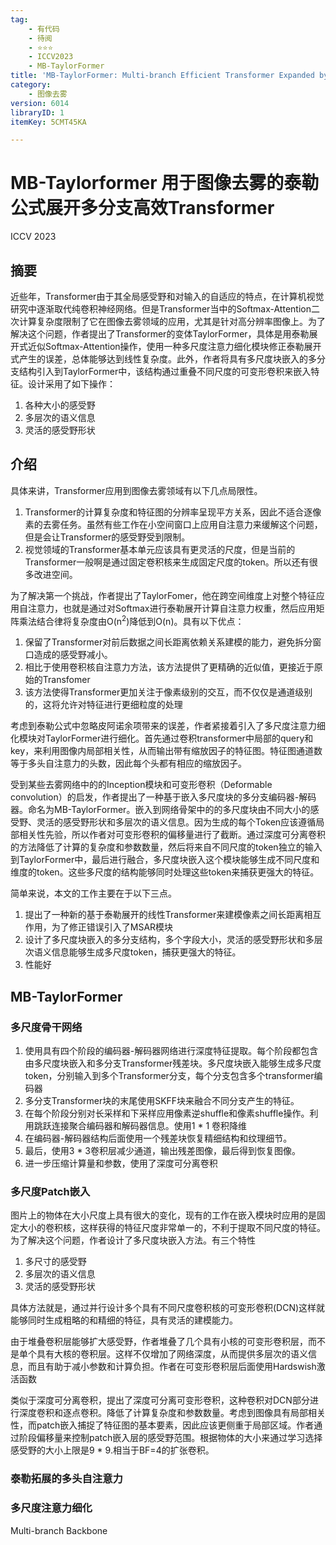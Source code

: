 ```yaml
---
tag:
    - 有代码
    - 待阅
    - ⭐⭐⭐
    - ICCV2023
    - MB-TaylorFormer
title: 'MB-TaylorFormer: Multi-branch Efficient Transformer Expanded by Taylor Formula for Image Dehazing'
category:
    - 图像去雾
version: 6014
libraryID: 1
itemKey: 5CMT45KA

---
```

# MB-Taylorformer 用于图像去雾的泰勒公式展开多分支高效Transformer

ICCV 2023

## 摘要

近些年，Transformer由于其全局感受野和对输入的自适应的特点，在计算机视觉研究中逐渐取代纯卷积神经网络。但是Transformer当中的Softmax-Attention二次计算复杂度限制了它在图像去雾领域的应用，尤其是针对高分辨率图像上。为了解决这个问题，作者提出了Transformer的变体TaylorFormer，具体是用泰勒展开式近似Softmax-Attention操作，使用一种多尺度注意力细化模块修正泰勒展开式产生的误差，总体能够达到线性复杂度。此外，作者将具有多尺度块嵌入的多分支结构引入到TaylorFormer中，该结构通过重叠不同尺度的可变形卷积来嵌入特征。设计采用了如下操作：

1.  各种大小的感受野
2.  多层次的语义信息
3.  灵活的感受野形状

## 介绍

具体来讲，Transformer应用到图像去雾领域有以下几点局限性。

1.  Transformer的计算复杂度和特征图的分辨率呈现平方关系，因此不适合逐像素的去雾任务。虽然有些工作在小空间窗口上应用自注意力来缓解这个问题，但是会让Transformer的感受野受到限制。
2.  视觉领域的Transformer基本单元应该具有更灵活的尺度，但是当前的Transformer一般啊是通过固定卷积核来生成固定尺度的token。所以还有很多改进空间。

为了解决第一个挑战，作者提出了TaylorFomer，他在跨空间维度上对整个特征应用自注意力，也就是通过对Softmax进行泰勒展开计算自注意力权重，然后应用矩阵乘法结合律将复杂度由O(n<sup>2</sup>)降低到O(n)。具有以下优点：

1.  保留了Transformer对前后数据之间长距离依赖关系建模的能力，避免拆分窗口造成的感受野减小。
2.  相比于使用卷积核自注意力方法，该方法提供了更精确的近似值，更接近于原始的Transfomer
3.  该方法使得Transformer更加关注于像素级别的交互，而不仅仅是通道级别的，这将允许对特征进行更细粒度的处理

考虑到泰勒公式中忽略皮阿诺余项带来的误差，作者紧接着引入了多尺度注意力细化模块对TaylorFormer进行细化。首先通过卷积transformer中局部的query和key，来利用图像内局部相关性，从而输出带有缩放因子的特征图。特征图通道数等于多头自注意力的头数，因此每个头都有相应的缩放因子。

受到某些去雾网络中的的Inception模块和可变形卷积（Deformable convolution）的启发，作者提出了一种基于嵌入多尺度块的多分支编码器-解码器。命名为MB-TaylorFormer。嵌入到网络骨架中的的多尺度块由不同大小的感受野、灵活的感受野形状和多层次的语义信息。因为生成的每个Token应该遵循局部相关性先验，所以作者对可变形卷积的偏移量进行了截断。通过深度可分离卷积的方法降低了计算的复杂度和参数数量，然后将来自不同尺度的token独立的输入到TaylorFormer中，最后进行融合，多尺度块嵌入这个模块能够生成不同尺度和维度的token。这些多尺度的结构能够同时处理这些token来捕获更强大的特征。

简单来说，本文的工作主要在于以下三点。

1.  提出了一种新的基于泰勒展开的线性Transformer来建模像素之间长距离相互作用，为了修正错误引入了MSAR模块
2.  设计了多尺度块嵌入的多分支结构，多个字段大小，灵活的感受野形状和多层次语义信息能够生成多尺度token，捕获更强大的特征。
3.  性能好

## MB-TaylorFormer

### 多尺度骨干网络

1.  使用具有四个阶段的编码器-解码器网络进行深度特征提取。每个阶段都包含由多尺度块嵌入和多分支Transformer残差块。多尺度块嵌入能够生成多尺度token，分别输入到多个Transformer分支，每个分支包含多个transformer编码器
2.  多分支Transformer块的末尾使用SKFF块来融合不同分支产生的特征。
3.  在每个阶段分别对长采样和下采样应用像素逆shuffle和像素shuffle操作。利用跳跃连接聚合编码器和解码器信息。使用1 \* 1 卷积降维
4.  在编码器-解码器结构后面使用一个残差块恢复精细结构和纹理细节。
5.  最后，使用3 \* 3卷积层减少通道，输出残差图像，最后得到恢复图像。
6.  进一步压缩计算量和参数，使用了深度可分离卷积

### 多尺度Patch嵌入

图片上的物体在大小尺度上具有很大的变化，现有的工作在嵌入模块时应用的是固定大小的卷积核，这样获得的特征尺度非常单一的，不利于提取不同尺度的特征。为了解决这个问题，作者设计了多尺度块嵌入方法。有三个特性

1.  多尺寸的感受野
2.  多层次的语义信息
3.  灵活的感受野形状

具体方法就是，通过并行设计多个具有不同尺度卷积核的可变形卷积(DCN)这样就能够同时生成粗略的和精细的特征，具有灵活的建模能力。

由于堆叠卷积层能够扩大感受野，作者堆叠了几个具有小核的可变形卷积层，而不是单个具有大核的卷积层。这样不仅增加了网络深度，从而提供多层次的语义信息，而且有助于减小参数和计算负担。作者在可变形卷积层后面使用Hardswish激活函数

类似于深度可分离卷积，提出了深度可分离可变形卷积，这种卷积对DCN部分进行深度卷积和逐点卷积。降低了计算复杂度和参数数量。考虑到图像具有局部相关性，而patch嵌入捕捉了特征图的基本要素，因此应该更侧重于局部区域。作者通过阶段偏移量来控制patch嵌入层的感受野范围。根据物体的大小来通过学习选择感受野的大小上限是9 \* 9.相当于BF=4的扩张卷积。

### 泰勒拓展的多头自注意力

### 多尺度注意力细化

Multi-branch Backbone
